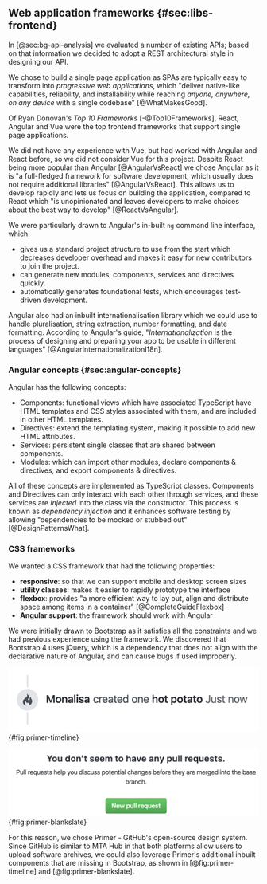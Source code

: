 ## Web application frameworks {#sec:libs-frontend}

In [@sec:bg-api-analysis] we evaluated a number of existing APIs; based on that information we decided to adopt a REST architectural style in designing our API.

We chose to build a single page application as SPAs are typically easy to transform into _progressive web applications_, which "deliver native-like capabilities, reliability, and installability while reaching _anyone, anywhere, on any device_ with a single codebase" [@WhatMakesGood].

Of Ryan Donovan's _Top 10 Frameworks_ [-@Top10Frameworks], React, Angular and Vue were the top frontend frameworks that support single page applications.

We did not have any experience with Vue, but had worked with Angular and React before, so we did not consider Vue for this project. Despite React being more popular than Angular [@AngularVsReact] we chose Angular as it is "a full-fledged framework for software development, which usually does not require additional libraries" [@AngularVsReact]. This allows us to develop rapidly and lets us focus on building the application, compared to React which "is unopinionated and leaves developers to make choices about the best way to develop" [@ReactVsAngular].

We were particularly drawn to Angular's in-built `ng` command line interface, which:

- gives us a standard project structure to use from the start which decreases developer overhead and makes it easy for new contributors to join the project.
- can generate new modules, components, services and directives quickly.
- automatically generates foundational tests, which encourages test-driven development.

Angular also had an inbuilt internationalisation library which we could use to handle pluralisation, string extraction, number formatting, and date formatting. According to Angular's guide, "_Internationalization_ is the process of designing and preparing your app to be usable in different languages" [@AngularInternationalizationI18n].

### Angular concepts {#sec:angular-concepts}

Angular has the following concepts:

- Components: functional views which have associated TypeScript have HTML templates and CSS styles associated with them, and are included in other HTML templates.
- Directives: extend the templating system, making it possible to add new HTML attributes.
- Services: persistent single classes that are shared between components.
- Modules: which can import other modules, declare components & directives, and export components & directives.

All of these concepts are implemented as TypeScript classes. Components and Directives can only interact with each other through services, and these services are _injected_ into the class via the constructor. This process is known as _dependency injection_ and it enhances software testing by allowing "dependencies to be mocked or stubbed out" [@DesignPatternsWhat].

### CSS frameworks

We wanted a CSS framework that had the following properties:

- **responsive**: so that we can support mobile and desktop screen sizes
- **utility classes**: makes it easier to rapidly prototype the interface
- **flexbox**: provides "a more efficient way to lay out, align and distribute space among items in a container" [@CompleteGuideFlexbox]
- **Angular support**: the framework should work with Angular

We were initially drawn to Bootstrap as it satisfies all the constraints and we had previous experience using the framework. We discovered that Bootstrap 4 uses jQuery, which is a dependency that does not align with the declarative nature of Angular, and can cause bugs if used improperly.

!["The `TimelineItem` component is used to display items on a vertical timeline, connected by `TimelineItem-badge` elements." [@TimelinePrimerCSS]](chapters/3-design/assets/primer-timeline.png){#fig:primer-timeline}

!["Blankslates are for when there is a lack of content within a page or section. Use them as placeholders to tell users why something isn't there." [@BlankslatePrimerCSS]](chapters/3-design/assets/primer-blankslate.png){#fig:primer-blankslate}

For this reason, we chose Primer - GitHub's open-source design system. Since GitHub is similar to MTA Hub in that both platforms allow users to upload software archives, we could also leverage Primer's additional inbuilt components that are missing in Bootstrap, as shown in [@fig:primer-timeline] and [@fig:primer-blankslate].
